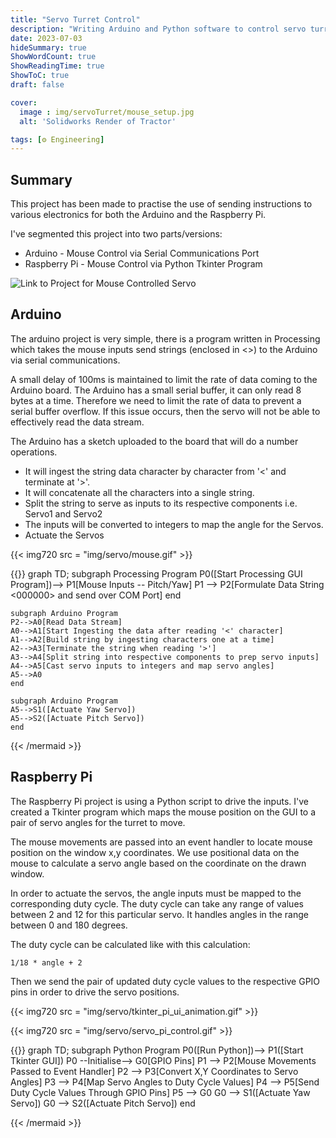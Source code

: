 ```yaml
---
title: "Servo Turret Control"
description: "Writing Arduino and Python software to control servo turret using mouse inputs"
date: 2023-07-03
hideSummary: true
ShowWordCount: true
ShowReadingTime: true
ShowToC: true
draft: false

cover:
  image : img/servoTurret/mouse_setup.jpg
  alt: 'Solidworks Render of Tractor'

tags: [⚙️ Engineering]
---
```


## Summary 

This project has been made to practise the use of sending instructions to various electronics for both the Arduino and the Raspberry Pi.

I've segmented this project into two parts/versions:
- Arduino - Mouse Control via Serial Communications Port
- Raspberry Pi - Mouse Control via Python Tkinter Program

![Link to Project for Mouse Controlled Servo](https://github.com/Filpill/mouseServo)

## Arduino 

The arduino project is very simple, there is a program written in Processing which takes the mouse inputs send strings (enclosed in <>) to the Arduino via serial communications. 

A small delay of 100ms is maintained to limit the rate of data coming to the Arduino board. The Arduino has a small serial buffer, it can only read 8 bytes at a time. Therefore we need to limit the rate of data to prevent a serial buffer overflow. If this issue occurs, then the servo will not be able to effectively read the data stream.

The Arduino has a sketch uploaded to the board that will do a number operations. 
- It will ingest the string data character by character from '<' and terminate at '>'.
- It will concatenate all the characters into a single string.
- Split the string to serve as inputs to its respective components i.e. Servo1 and Servo2
- The inputs will be converted to integers to map the angle for the Servos.
- Actuate the Servos


{{< img720 src = "img/servo/mouse.gif" >}}

{{<mermaid>}}
graph TD;
    subgraph Processing Program
    P0([Start Processing GUI Program])--> P1[Mouse Inputs -- Pitch/Yaw]
    P1 --> P2[Formulate Data String <000000> and send over COM Port]
    end

    subgraph Arduino Program
    P2-->A0[Read Data Stream]
    A0-->A1[Start Ingesting the data after reading '<' character]
    A1-->A2[Build string by ingesting characters one at a time]
    A2-->A3[Terminate the string when reading '>']
    A3-->A4[Split string into respective components to prep servo inputs]
    A4-->A5[Cast servo inputs to integers and map servo angles]
    A5-->A0
    end

    subgraph Arduino Program
    A5-->S1([Actuate Yaw Servo])
    A5-->S2([Actuate Pitch Servo])
    end
{{< /mermaid >}}

## Raspberry Pi 


The Raspberry Pi project is using a Python script to drive the inputs. I've created a Tkinter program which maps the mouse position on the GUI to a pair of servo angles for the turret to move.

The mouse movements are passed into an event handler to locate mouse position on the window x,y coordinates. We use positional data on the mouse to calculate a servo angle based on the coordinate on the drawn window.

In order to actuate the servos, the angle inputs must be mapped to the corresponding duty cycle. The duty cycle can take any range of values between 2 and 12 for this particular servo. It handles angles in the range between 0 and 180 degrees.

The duty cycle can be calculated like with this calculation:

```
1/18 * angle + 2
```

Then we send the pair of updated duty cycle values to the respective GPIO pins in order to drive the servo positions.

{{< img720 src = "img/servo/tkinter_pi_ui_animation.gif" >}}

{{< img720 src = "img/servo/servo_pi_control.gif" >}}

{{<mermaid>}}
graph TD;
    subgraph Python Program
    P0([Run Python])--> P1([Start Tkinter GUI])
    P0 --Initialise--> G0[GPIO Pins]
    P1 --> P2[Mouse Movements Passed to Event Handler]
    P2 --> P3[Convert X,Y Coordinates to Servo Angles]
    P3 --> P4[Map Servo Angles to Duty Cycle Values]
    P4 --> P5[Send Duty Cycle Values Through GPIO Pins]
    P5 --> G0
    G0 --> S1([Actuate Yaw Servo])
    G0 --> S2([Actuate Pitch Servo])
    end

{{< /mermaid >}}
